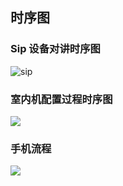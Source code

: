 ## 时序图

### Sip 设备对讲时序图
![sip](https://github.com/maxiaozhou1234/diagrams/blob/master/sip.png)

### 室内机配置过程时序图
![](https://github.com/maxiaozhou1234/diagrams/blob/master/sipSetting.png)

### 手机流程
![](https://github.com/maxiaozhou1234/diagrams/blob/master/openDoor.png)